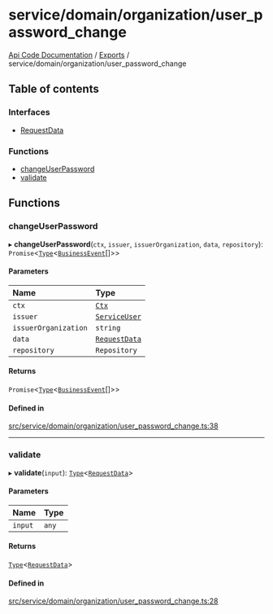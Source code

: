 # service/domain/organization/user\_password\_change
 
[Api Code Documentation](../README.md) / [Exports](../modules.md) / service/domain/organization/user\_password\_change

## Table of contents

### Interfaces

- [RequestData](../interfaces/service_domain_organization_user_password_change.RequestData.md)

### Functions

- [changeUserPassword](service_domain_organization_user_password_change.md#changeuserpassword)
- [validate](service_domain_organization_user_password_change.md#validate)

## Functions

### changeUserPassword

▸ **changeUserPassword**(`ctx`, `issuer`, `issuerOrganization`, `data`, `repository`): `Promise`<[`Type`](result.md#type)<[`BusinessEvent`](service_domain_business_event.md#businessevent)[]\>\>

#### Parameters

| Name | Type |
| :------ | :------ |
| `ctx` | [`Ctx`](../interfaces/lib_ctx.Ctx.md) |
| `issuer` | [`ServiceUser`](../interfaces/service_domain_organization_service_user.ServiceUser.md) |
| `issuerOrganization` | `string` |
| `data` | [`RequestData`](../interfaces/service_domain_organization_user_password_change.RequestData.md) |
| `repository` | `Repository` |

#### Returns

`Promise`<[`Type`](result.md#type)<[`BusinessEvent`](service_domain_business_event.md#businessevent)[]\>\>

#### Defined in

[src/service/domain/organization/user_password_change.ts:38](https://github.com/openkfw/TruBudget/blob/f6ee764/api/src/service/domain/organization/user_password_change.ts#L38)

___

### validate

▸ **validate**(`input`): [`Type`](result.md#type)<[`RequestData`](../interfaces/service_domain_organization_user_password_change.RequestData.md)\>

#### Parameters

| Name | Type |
| :------ | :------ |
| `input` | `any` |

#### Returns

[`Type`](result.md#type)<[`RequestData`](../interfaces/service_domain_organization_user_password_change.RequestData.md)\>

#### Defined in

[src/service/domain/organization/user_password_change.ts:28](https://github.com/openkfw/TruBudget/blob/f6ee764/api/src/service/domain/organization/user_password_change.ts#L28)
